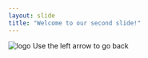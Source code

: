 ```yaml
---
layout: slide
title: "Welcome to our second slide!"
---
```

![logo](https://i.redd.it/uy66w0cpou741.png)
Use the left arrow to go back
